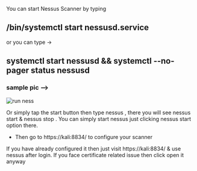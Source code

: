 You can start Nessus Scanner by typing 
## /bin/systemctl start nessusd.service  
or you can type ->
## systemctl start nessusd && systemctl --no-pager status nessusd

### sample pic -->
![run ness](https://user-images.githubusercontent.com/66565192/121796156-d6dd6300-cc38-11eb-9c30-5db521b59c95.PNG)


Or  simply tap the start button then type nessus , there you will see nessus start & nessus
      stop . You can simply start nessus just clicking nessus start option there.

 - Then go to https://kali:8834/ to configure your scanner


If you have already configured it then just visit https://kali:8834/  & use nessus after login.
If you face certificate related issue then click open it anyway
